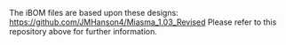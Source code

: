 The iBOM files are based upon these designs: 
https://github.com/JMHanson4/Miasma_1.03_Revised
Please refer to this repository above for further information.
